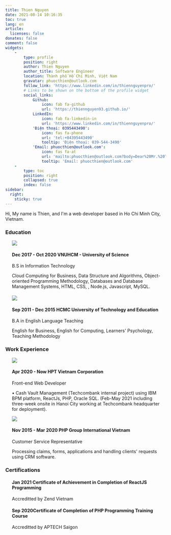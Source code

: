 ```yaml
---
title: Thien Nguyen
date: 2021-08-14 10:16:35
toc: true
lang: en
article:
  licenses: false
donates: false
comment: false
widgets:
    - 
        type: profile
        position: right
        author: Thien Nguyen
        author_title: Software Engineer
        location: Thành phố Hồ Chí Minh, Việt Nam
        gravatar: phuocthien@outlook.com
        follow_link: 'https://www.linkedin.com/in/thiennguyenpro/'
        # Links to be shown on the bottom of the profile widget
        social_links:
            Github:
                icon: fab fa-github
                url: 'https://thiennguyen93.github.io/'
            LinkedIn:
                icon: fab fa-linkedin-in
                url: 'https://www.linkedin.com/in/thiennguyenpro/'
            'Điện thoại: 0395443490':
                icon: fas fa-phone
                url: 'tel:+84395443490'
                tooltip: 'Điện thoại: 039-544-3490'
            'Email: phuocthien@outlook.com':
                icon: fas fa-at
                url: 'mailto:phuocthien@outlook.com?body=Dear%20Mr.%20Thien%20Nguyen%2C%0D%0A'   
                tooltip: 'Email: phuocthien@outlook.com'
    - 
        type: toc
        position: right
        collapsed: true
        index: false
sidebar:
  right:
    sticky: true
---
```

Hi, My name is Thien, and I'm a web developer based in Ho Chi Minh City, Vietnam.
### <span class="tag mr-2 is-primary is-size-6"><i class="fas fa-graduation-cap"></i></span> Education
<div class="timeline">
    <article class="media">
        <figure class="media-left" style="margin-left: 0; margin-bottom: 0; margin-right: 1rem">
            <img src="https://thiennguyenpro.files.wordpress.com/2021/08/logo-hcmus.png?w=64">
        </figure>
        <div class="timeline-item">
            <h4 class="is-size-6 is-uppercase"><strong><span class="tag mr-2">Dec 2017 - Oct 2020</span> VNUHCM - University of Science</strong></h4>
            <p>B.S in Information Technology</p>
            <p  style="margin-bottom: 20px">Cloud Computing for Business, Data Structure and Algorithms, Object-oriented Programming Methodology, Databases and Database Management Systems, HTML, CSS, , Node.js, Javascript, MySQL.</p>
        </div>
    </article>
    <article class="media">
        <figure class="media-left" style="margin-left: 0; margin-bottom: 0; margin-right: 1rem">
            <img src="https://thiennguyenpro.files.wordpress.com/2020/02/logo_spkt_thiennguyenicu.png?w=64">
        </figure>
        <div>
            <h4 class="is-size-6 is-uppercase"><strong><span class="tag mr-2">Sep 2011 - Dec 2015</span> HCMC University of Technology and Education</strong></h4>
            <p>B.A in English Language Teaching</p>
            <p  style="margin-bottom: 20px">English for Business, English for Computing, Learners' Psychology, Teaching Methodology</p>
        </div>
    </article>
</div>

### <span class="tag mr-2 is-success is-size-6"><i class="fas fa-briefcase"></i></span> Work Experience
<div class="timeline">
    <!-- <article class="media">
        <figure class="media-left" style="margin-left: 0; margin-bottom: 0; margin-right: 1rem">
            <img src="https://thiennguyenpro.files.wordpress.com/2021/08/logo.png?w=64">
        </figure>
        <div>
            <h4 class="is-size-6 is-uppercase"><strong><span class="tag mr-2">July 2021 - (Aug 2021)</span> Welab</strong> (owned project)</h4>
            <p>Full Stack Developer</p>
            <p  style="margin-bottom: 20px">A solution for business management applied for the small and medium-sized medical centers, using ReactJS, a well-known Javascript library, as the front-end  and Laravel framework served as a backend server for RESTful API written in PHP.</p>
        </div>
    </article> -->
    <article class="media">
        <figure class="media-left" style="margin-left: 0; margin-bottom: 0; margin-right: 1rem">
            <img src="https://thiennguyenpro.files.wordpress.com/2020/03/hpt_logo.png?w=64">
        </figure>
        <div>
            <h4 class="is-size-6 is-uppercase"><strong><span class="tag mr-2">Apr 2020 - Now</span> HPT Vietnam Corporation</strong></h4>
            <p>Front-end Web Developer</p>
            <p  style="margin-bottom: 10px">• Cash Vault Management (Techcombank internal project) using IBM BPM platform, ReactJs, PHP, Oracle SQL. (Feb-May 2021 including three-week onsite in Hanoi City working at Techcombank headquarter for deployment).
            </p>
        </div>
    </article>
    <article class="media">
        <figure class="media-left" style="margin-left: 0; margin-bottom: 0; margin-right: 1rem">
            <img src="https://thiennguyenpro.files.wordpress.com/2020/03/phpgroupvn_logo-1.png?w=64">
        </figure>
        <div>
            <h4 class="is-size-6 is-uppercase"><strong><span class="tag mr-2">Nov 2015 - Mar 2020</span> PHP Group International Vietnam</strong></h4>
            <p>Customer Service Representative</p>
            <p  style="margin-bottom: 20px">Processing claims, forms, applications and handling clients' requests using CRM software.
            </p>
        </div>
    </article>
</div>

### <span class="tag mr-2 is-danger is-size-6"><i class="fas fa-certificate"></i></span> Certifications
<div class="timeline">
    <article class="media">
    <!-- <figure class="media-left" style="margin-left: 0; margin-bottom: 0; margin-right: 1rem">
        <img src="https://thiennguyenpro.files.wordpress.com/2021/08/logo-zendvn.png?w=64">
    </figure> -->
    <div>
        <h4 class="is-size-6"><strong><span class="tag mr-2">Jan 2021</span> Certificate of Achievement in Completion of ReactJS Programming</strong></h4>
        <p>Accreditted by Zend Vietnam</p>
    </div>
    </article>
    <article class="media">
    <!-- <figure class="media-left" style="margin-left: 0; margin-bottom: 0; margin-right: 1rem">
        <img src="https://thiennguyenpro.files.wordpress.com/2021/08/logo-aptech.png?w=64">
    </figure> -->
    <div>
        <h4 class="is-size-6"><strong><span class="tag mr-2">Sep 2020</span>Certificate of Completion of PHP Programming Training Course</strong></h4>
        <p>Accreditted by APTECH Saigon</p>
    </div>
    </article>
</div>


<style>
h1.title {
    color: #c53030
}
/* h1.title::after {
    color: black;
    content: 'Web Developer';
    font-size: 0.95rem;
    margin-left: 10px;
} */
.timeline {
    margin-left: 1.3rem;
}
</style>